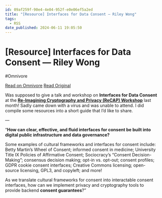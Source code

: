 ```yaml
---
id: 09af259f-90e4-4e04-952f-e0e06ef5a2ed
title: "[Resource] Interfaces for Data Consent — Riley Wong"
tags:
  - RSS
date_published: 2024-06-11 19:05:50
---
```


# [Resource] Interfaces for Data Consent — Riley Wong
#Omnivore

[Read on Omnivore](https://omnivore.app/me/resource-interfaces-for-data-consent-riley-wong-19009df9668)
[Read Original](https://www.rileynwong.com/blog/2024/6/11/resource-interfaces-for-data-consent)



Was supposed to give a talk and workshop on **Interfaces for Data Consent** at the [**Re-Imagining Cryptography and Privacy (ReCAP) Workshop**](https:&#x2F;&#x2F;recapworkshop.online&#x2F;) last month! Sadly came down with a virus and was unable to attend. I did compile some resources into a short guide that I’d like to share.

—

“**How can clear, effective, and fluid interfaces for consent be built into digital public infrastructure and data governance?**

Some examples of cultural frameworks and interfaces for consent include: Betty Martin’s Wheel of Consent; informed consent in medicine; University Title IX Policies of Affirmative Consent; Sociocracy’s “Consent Decision-Making”; consensus decision making; opt-in vs. opt-out; consent profiles; GDPR cookie consent interfaces; Creative Commons licensing; open-source licensing, GPL3, and copyleft; and more!

As we translate cultural frameworks for consent into interactable consent interfaces, how can we implement privacy and cryptography tools to provide backend **consent guarantees**?”